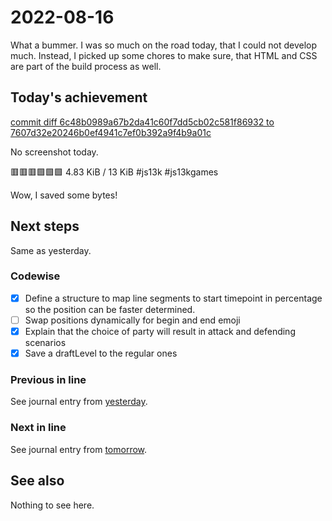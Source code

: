 # 2022-08-16

What a bummer. I was so much on the road today, that I could not develop much.
Instead, I picked up some chores to make sure, that HTML and CSS are part of
the build process as well.

## Today's achievement

[commit diff 6c48b0989a67b2da41c60f7dd5cb02c581f86932 to 7607d32e20246b0ef4941c7ef0b392a9f4b9a01c][diff]

No screenshot today.

🟥🟥🟥🟩🟩🟩 4.83 KiB / 13 KiB #js13k #js13kgames

Wow, I saved some bytes!

## Next steps

Same as yesterday.

### Codewise

- [x] Define a structure to map line segments to start timepoint in percentage
  so the position can be faster determined.
- [ ] Swap positions dynamically for begin and end emoji
- [x] Explain that the choice of party will result in attack and defending
  scenarios
- [x] Save a draftLevel to the regular ones

### Previous in line

See journal entry from [yesterday][yesterday].

### Next in line

See journal entry from [tomorrow][tomorrow].

## See also

Nothing to see here.

[diff]: https://jaenis.ch/hobbies/coding/repos/ryuno-ki/js13kgames-2022/compare/89302701d85926dc37d0e8b1caf52e1a827348d4...7607d32e20246b0ef4941c7ef0b392a9f4b9a01c
[tomorrow]: ./2022-08-17.md
[yesterday]: ./2022-08-15.md
